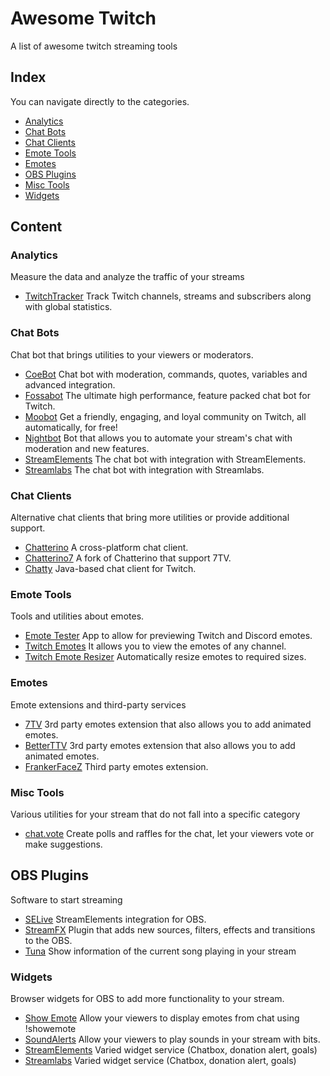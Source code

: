 # Awesome Twitch
A list of awesome twitch streaming tools

## Index

You can navigate directly to the categories.
- [Analytics](#analytics)
- [Chat Bots](#chat-bots)
- [Chat Clients](#chat-clients)
- [Emote Tools](#emote-tools)
- [Emotes](#emotes)
- [OBS Plugins](#obs-plugins)
- [Misc Tools](#misc-tools)
- [Widgets](#widgets)

## Content

### Analytics

Measure the data and analyze the traffic of your streams

- [TwitchTracker](https://twitchtracker.com/) Track Twitch channels, streams and subscribers along with global statistics.

### Chat Bots

Chat bot that brings utilities to your viewers or moderators.

- [CoeBot](https://www.coebot.tv/) Chat bot with moderation, commands, quotes, variables and advanced integration.
- [Fossabot](https://fossabot.com/) The ultimate high performance, feature packed chat bot for Twitch.
- [Moobot](https://moo.bot/) Get a friendly, engaging, and loyal community on Twitch, all automatically, for free!
- [Nightbot](https://nightbot.tv/) Bot that allows you to automate your stream's chat with moderation and new features.
- [StreamElements](https://streamelements.com/) The chat bot with integration with StreamElements. 
- [Streamlabs](https://streamlabs.com/es-es/cloudbot) The chat bot with integration with Streamlabs. 

### Chat Clients

Alternative chat clients that bring more utilities or provide additional support.

- [Chatterino](https://chatterino.com/) A cross-platform chat client.
- [Chatterino7](https://github.com/SevenTV/chatterino7) A fork of Chatterino that support 7TV.
- [Chatty](https://chatty.github.io/) Java-based chat client for Twitch.

### Emote Tools

Tools and utilities about emotes.

- [Emote Tester](https://levi506.net/emote-tester/) App to allow for previewing Twitch and Discord emotes.
- [Twitch Emotes](https://twitchemotes.com/) It allows you to view the emotes of any channel.
- [Twitch Emote Resizer](https://tma02.github.io/twitch-emote-resizer/) Automatically resize emotes to required sizes.

### Emotes

Emote extensions and third-party services

- [7TV](https://7tv.app/) 3rd party emotes extension that also allows you to add animated emotes.  
- [BetterTTV](https://betterttv.com/) 3rd party emotes extension that also allows you to add animated emotes.  
- [FrankerFaceZ](https://www.frankerfacez.com/) Third party emotes extension.  

### Misc Tools

Various utilities for your stream that do not fall into a specific category

- [chat.vote](https://chat.vote/) Create polls and raffles for the chat, let your viewers vote or make suggestions.

## OBS Plugins

Software to start streaming

- [SELive](https://streamelements.com/selive) StreamElements integration for OBS.
- [StreamFX](https://obsproject.com/forum/resources/streamfx-for-obs%C2%AE-studio.578/) Plugin that adds new sources, filters, effects and transitions to the OBS.
- [Tuna](https://obsproject.com/forum/resources/tuna.843/) Show information of the current song playing in your stream

### Widgets

Browser widgets for OBS to add more functionality to your stream.

- [Show Emote](show-emote.sammwy.com) Allow your viewers to display emotes from chat using !showemote
- [SoundAlerts](https://soundalerts.com/) Allow your viewers to play sounds in your stream with bits.
- [StreamElements](https://streamelements.com/) Varied widget service (Chatbox, donation alert, goals)
- [Streamlabs](https://streamlabs.com/es-es/cloudbot) Varied widget service (Chatbox, donation alert, goals)
